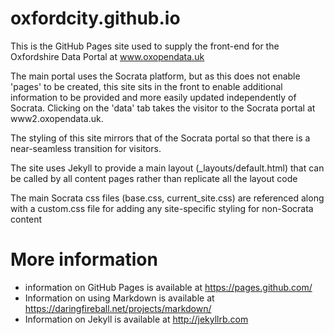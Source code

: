 # oxfordcity.github.io
This is the GitHub Pages site used to supply the front-end for the Oxfordshire Data Portal at www.oxopendata.uk

The main portal uses the Socrata platform, but as this does not enable 'pages' to be created, this site sits in the front to enable additional information to be provided and more easily updated independently of Socrata. Clicking on the 'data' tab takes the visitor to the Socrata portal at www2.oxopendata.uk. 

The styling of this site mirrors that of the Socrata portal so that there is a near-seamless transition for visitors.

The site uses Jekyll to provide a main layout (_layouts/default.html) that can be called by all content pages rather than replicate all the layout code

The main Socrata css files (base.css, current_site.css) are referenced along with a custom.css file for adding any site-specific styling for non-Socrata content

# More information
* information on GitHub Pages is available at https://pages.github.com/
* Information on using Markdown is available at https://daringfireball.net/projects/markdown/
* Information on Jekyll is available at http://jekyllrb.com
